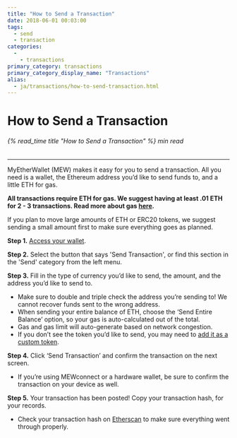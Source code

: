 ```yaml
---
title: "How to Send a Transaction"
date: 2018-06-01 00:03:00
tags:
  - send
  - transaction
categories:
  - 
    - transactions
primary_category: transactions
primary_category_display_name: "Transactions"
alias:
  - ja/transactions/how-to-send-transaction.html
---
```


# **How to Send a Transaction**

###### {% read_time title "How to Send a Transaction" %} min read

* * *

MyEtherWallet (MEW) makes it easy for you to send a transaction. All you need is a wallet, the Ethereum address you’d like to send funds to, and a little ETH for gas.

**All transactions require ETH for gas. We suggest having at least .01 ETH for 2 - 3 transactions. Read more about gas [here](/@@@@@@/transactions/what-is-gas/).**

If you plan to move large amounts of ETH or ERC20 tokens, we suggest sending a small amount first to make sure everything goes as planned.

**Step 1.** [Access your wallet](/@@@@@@/getting-started/how-to-access-your-wallet/).

**Step 2.** Select the button that says 'Send Transaction', or find this section in the 'Send' category from the left menu.

**Step 3.** Fill in the type of currency you’d like to send, the amount, and the address you’d like to send to.

-   Make sure to double and triple check the address you’re sending to! We cannot recover funds sent to the wrong address.
-   When sending your entire balance of ETH, choose the ‘Send Entire Balance’ option, so your gas is auto-calculated out of the total.
-   Gas and gas limit will auto-generate based on network congestion.
-   If you don’t see the token you’d like to send, you may need to [add it as a custom token](/@@@@@@/tokens/how-to-add-custom-token/).

**Step 4.** Click ‘Send Transaction’ and confirm the transaction on the next screen.

-   If you’re using MEWconnect or a hardware wallet, be sure to confirm the transaction on your device as well.

**Step 5.** Your transaction has been posted! Copy your transaction hash, for your records.

-   Check your transaction hash on [Etherscan](https://etherscan.io) to make sure everything went through properly.
